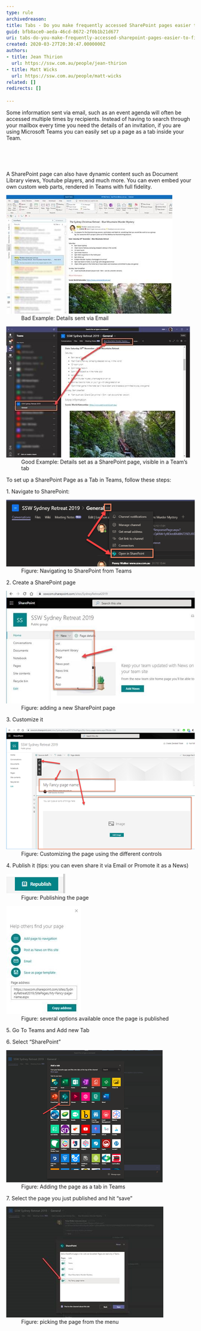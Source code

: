```yaml
---
type: rule
archivedreason: 
title: Tabs - Do you make frequently accessed SharePoint pages easier to find?
guid: bfb8ace0-aeda-46cd-8672-2f0b1b21d677
uri: tabs-do-you-make-frequently-accessed-sharepoint-pages-easier-to-find
created: 2020-03-27T20:30:47.0000000Z
authors:
- title: Jean Thirion
  url: https://ssw.com.au/people/jean-thirion
- title: Matt Wicks
  url: https://ssw.com.au/people/matt-wicks
related: []
redirects: []

---
```



<p class="ssw15-rteElement-P">​Some information sent via email, such as an event agenda will often be accessed multiple times by recipients. Instead of having to search through your mailbox every time you need the details of an invitation, if you are using Microsoft Teams you can easily set up a page as a tab inside your Team.​<br><br></p>
<br><excerpt class='endintro'></excerpt><br>
<p class="ssw15-rteElement-P">​A SharePoint page can also have dynamic content such as Document Library views, Youtube players, and much more. You can even embed your own custom web parts, rendered in Teams with full fidelity.​​<br></p><dl class="badImage"><dt><img src="details-sent-bad.jpg" alt="details-sent-bad.jpg" />
</dt><dd>Bad Example: Details sent via Email</dd></dl><dl class="goodImage"><dt><img src="details-sent-good.jpg" alt="details-sent-good.jpg" /></dt><dd>Good Example: Details set as a SharePoint page, visible in a Team’s tab</dd></dl><p>To set up a SharePoint Page as a Tab in Teams, follow these steps:</p><p>1. Navigate to SharePoint:</p><dl class="image"><dt><img src="navigate-to-sharepoint-from-teams.png" alt="navigate-to-sharepoint-from-teams.png" /></dt><dd>Figure: Navigating to SharePoint from Teams</dd></dl><p>2. Create a SharePoint page</p><dl class="image"><dt><img src="adding-sharepoint-page.jpg" alt="adding-sharepoint-page.jpg" />
</dt><dd>Figure: adding a new SharePoint page</dd></dl><p>3. Customize it</p><dl class="image"><dt><img src="customizing-sharepoint-page.png" alt="customizing-sharepoint-page.png" /></dt><dd>Figure: Customizing the page using the different controls</dd></dl><p>4. Publish it (tips: you can even share it via Email or Promote it as a News)</p><dl class="image"><dt><img src="publishing-sharepoint-page.png" alt="publishing-sharepoint-page.png" /></dt><dd>Figure: Publishing the page​<br></dd></dl><dl class="image"><dt><img src="options-avaialble-sharepoint-page.jpg" alt="options-avaialble-sharepoint-page.jpg" /></dt><dd>Figure: several options available once the page is published</dd></dl><p>5. Go To Teams and Add new Tab</p><p>6. Select “SharePoint”</p><dl class="image"><dt><img src="adding-sharepoint-page-as-a-tab-in-teams.png" alt="adding-sharepoint-page-as-a-tab-in-teams.png" /></dt><dd>Figure: Adding the page as a tab in Teams</dd></dl><p>7. Select the page you just published and hit “save”</p><dl class="image"><dt><img src="picking-sahrepoint-page-from-menu.jpg" alt="picking-sahrepoint-page-from-menu.jpg" /></dt><dd>Figure: picking the page from the menu<br></dd></dl>


